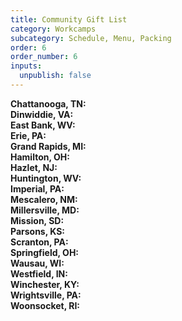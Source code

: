 ```yaml
---
title: Community Gift List
category: Workcamps
subcategory: Schedule, Menu, Packing
order: 6
order_number: 6
inputs:
  unpublish: false
---
```

**Chattanooga, TN:<br>Dinwiddie, VA:<br>East Bank, WV:<br>Erie, PA:<br>Grand Rapids, MI:<br>Hamilton, OH:<br>Hazlet, NJ:<br>Huntington, WV:<br>Imperial, PA:<br>Mescalero, NM:<br>Millersville, MD:<br>Mission, SD:<br>Parsons, KS:<br>Scranton, PA:<br>Springfield, OH:<br>Wausau, WI:<br>Westfield, IN:<br>Winchester, KY:<br>Wrightsville, PA:<br>Woonsocket, RI:**

&nbsp;